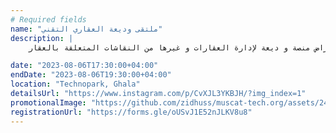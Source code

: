 ```yaml
---
# Required fields
name: "ملتقى وديعة العقاري التقني"
description: |
    التجمع الأول لأصحاب العقارات و المهتمين بالمجال التقني لإستعراض منصة و ديعة لإدارة العقارات و غيرها من النقاشات المتعلقة بالعقار ✨

date: "2023-08-06T17:30:00+04:00"
endDate: "2023-08-06T19:30:00+04:00"
location: "Technopark, Ghala"
detailsUrl: "https://www.instagram.com/p/CvXJL3YKBJH/?img_index=1"
promotionalImage: "https://github.com/zidhuss/muscat-tech.org/assets/24537202/c7fa7b2e-fa60-45bc-89d0-7ed0d9a8bbbb"
registrationUrl: "https://forms.gle/oUSvJ1E52nJLKV8u8"
---
```

